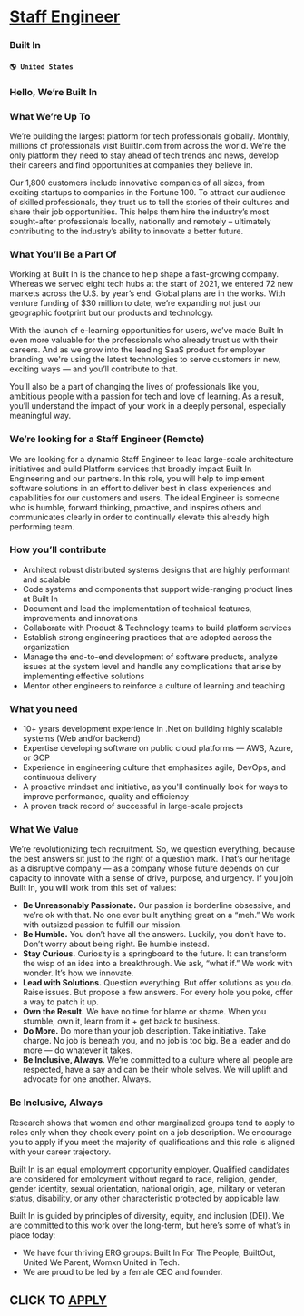 # [Staff Engineer](https://www.remotewlb.com/apply/staff-engineer-87649)  
### Built In  
#### `🌎 United States`  

### **Hello, We’re Built In**

### What We’re Up To

We’re building the largest platform for tech professionals globally. Monthly, millions of professionals visit BuiltIn.com from across the world. We’re the only platform they need to stay ahead of tech trends and news, develop their careers and find opportunities at companies they believe in.

Our 1,800 customers include innovative companies of all sizes, from exciting startups to companies in the Fortune 100. To attract our audience of skilled professionals, they trust us to tell the stories of their cultures and share their job opportunities. This helps them hire the industry’s most sought-after professionals locally, nationally and remotely – ultimately contributing to the industry’s ability to innovate a better future.

### What You’ll Be a Part Of

Working at Built In is the chance to help shape a fast-growing company. Whereas we served eight tech hubs at the start of 2021, we entered 72 new markets across the U.S. by year’s end. Global plans are in the works. With venture funding of $30 million to date, we’re expanding not just our geographic footprint but our products and technology.

With the launch of e-learning opportunities for users, we’ve made Built In even more valuable for the professionals who already trust us with their careers. And as we grow into the leading SaaS product for employer branding, we're using the latest technologies to serve customers in new, exciting ways — and you’ll contribute to that.

You’ll also be a part of changing the lives of professionals like you, ambitious people with a passion for tech and love of learning. As a result, you’ll understand the impact of your work in a deeply personal, especially meaningful way.

### **We’re looking for a Staff Engineer (Remote)**

We are looking for a dynamic Staff Engineer to lead large-scale architecture initiatives and build Platform services that broadly impact Built In Engineering and our partners. In this role, you will help to implement software solutions in an effort to deliver best in class experiences and capabilities for our customers and users. The ideal Engineer is someone who is humble, forward thinking, proactive, and inspires others and communicates clearly in order to continually elevate this already high performing team.

### **How you’ll contribute**

  * Architect robust distributed systems designs that are highly performant and scalable
  * Code systems and components that support wide-ranging product lines at Built In
  * Document and lead the implementation of technical features, improvements and innovations
  * Collaborate with Product & Technology teams to build platform services
  * Establish strong engineering practices that are adopted across the organization
  * Manage the end-to-end development of software products, analyze issues at the system level and handle any complications that arise by implementing effective solutions
  * Mentor other engineers to reinforce a culture of learning and teaching

###  **What you need**

  * 10+ years development experience in .Net on building highly scalable systems (Web and/or backend)
  * Expertise developing software on public cloud platforms — AWS, Azure, or GCP
  * Experience in engineering culture that emphasizes agile, DevOps, and continuous delivery
  * A proactive mindset and initiative, as you'll continually look for ways to improve performance, quality and efficiency
  * A proven track record of successful in large-scale projects

###  **What We Value**

We’re revolutionizing tech recruitment. So, we question everything, because the best answers sit just to the right of a question mark. That’s our heritage as a disruptive company — as a company whose future depends on our capacity to innovate with a sense of drive, purpose, and urgency. If you join Built In, you will work from this set of values:

  *  **Be Unreasonably Passionate.** Our passion is borderline obsessive, and we’re ok with that. No one ever built anything great on a “meh.” We work with outsized passion to fulfill our mission.
  *  **Be Humble.** You don’t have all the answers. Luckily, you don’t have to. Don’t worry about being right. Be humble instead. 
  * **Stay Curious.** Curiosity is a springboard to the future. It can transform the wisp of an idea into a breakthrough. We ask, “what if.” We work with wonder. It’s how we innovate.
  *  **Lead with Solutions.** Question everything. But offer solutions as you do. Raise issues. But propose a few answers. For every hole you poke, offer a way to patch it up. 
  * **Own the Result.** We have no time for blame or shame. When you stumble, own it, learn from it + get back to business. 
  * **Do More.** Do more than your job description. Take initiative. Take charge. No job is beneath you, and no job is too big. Be a leader and do more — do whatever it takes.
  *  **Be Inclusive, Always**. We’re committed to a culture where all people are respected, have a say and can be their whole selves. We will uplift and advocate for one another. Always.

###  **Be Inclusive, Always**

Research shows that women and other marginalized groups tend to apply to roles only when they check every point on a job description. We encourage you to apply if you meet the majority of qualifications and this role is aligned with your career trajectory.

Built In is an equal employment opportunity employer. Qualified candidates are considered for employment without regard to race, religion, gender, gender identity, sexual orientation, national origin, age, military or veteran status, disability, or any other characteristic protected by applicable law.

Built In is guided by principles of diversity, equity, and inclusion (DEI). We are committed to this work over the long-term, but here’s some of what’s in place today:

  * We have four thriving ERG groups: Built In For The People, BuiltOut, United We Parent, Womxn United in Tech. 
  * We are proud to be led by a female CEO and founder.

  
## CLICK TO [APPLY](https://www.remotewlb.com/apply/staff-engineer-87649)


